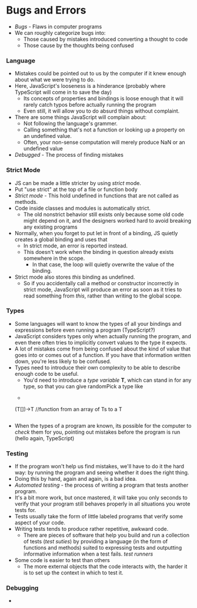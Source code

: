 # Bugs and Errors

- *Bugs* - Flaws in computer programs
- We can roughly categorize bugs into:
  - Those caused by mistakes introduced converting a thought to code
  - Those cause by the thoughts being confused

### Language
- Mistakes could be pointed out to us by the computer if it knew enough about what we were trying to do.
- Here, JavaScript's looseness is a hinderance (probably where TypeScript will come in to save the day)
  - Its concepts of properties and bindings is loose enough that it will rarely catch typos before actually running the program
  - Even still, it will allow you to do absurd things without complaint.
- There are some things JavaScript will complain about:
  - Not following the language's grammer.
  - Calling something that's not a function or looking up a property on an undefined value.
  - Often, your non-sense computation will merely produce NaN or an undefined value
- *Debugged* - The process of finding mistakes

### Strict Mode
- JS can be made a little stricter by using *strict* mode.
- Put "use strict" at the top of a file or function body
- *Strict mode* - This hold undefined in functions that are not called as methods.
- Code inside classes and modules is automatically strict.
  - The old nonstrict behavior still exists only because some old code might depend on it, and the designers worked hard to avoid breaking any existing programs
-  Normally, when you forget to put let in front of a binding, JS quietly creates a global binding and uses that
   -  In strict mode, an error is reported instead.
   -  This doesn't work when the binding in question already exists somewhere in the scope.
      -  In that case, the loop will quietly overwrite the value of the binding.
-  Strict mode also stores *this* binding as undefined. 
   -  So if you accidentally call a method or constructor incorrectly in strict mode, JavaScript will produce an error as soon as it tries to read something from *this*, rather than writing to the global scope.

### Types
- Some languages will want to know the types of all your bindings and expressions before even running a program (TypeScript?)
- JavaScript considers types only when actually running the program, and even there often tries to implicitly convert values to the type it expects.
- A lot of mistakes come from being confused about the kind of value that goes into or comes out of a function. If you have that information written down, you're less likely to be confused.
- Types need to introduce their own complexity to be able to describe enough code to be useful.
  - You'd need to introduce a *type variable* **T**, which can stand in for any type, so that you can give randomPick a type like 
  - ```
  (T[])->T //function from an array of Ts to a T
  ```
- When the types of a program are known, its possible for the computer to *check* them for you, pointing out mistakes before the program is run (hello again, TypeScript)
  
### Testing
- If the program won't help us find mistakes, we'll have to do it the hard way: by running the program and seeing whether it does the right thing.
- Doing this by hand, again and again, is a bad idea.
- *Automated testing* - the process of writing a program that tests another program.
- It's a bit more work, but once mastered, it will take you only seconds to verify that your program still behaves properly in all situations you wrote tests for.
- Tests usually take the form of little labeled programs that verify some aspect of your code.
- Writing tests tends to produce rather repetitive, awkward code.
  - There are pieces of software that help you build and run a collection of tests (*test suties*) by providing a language (in the form of functions and methods) suited to expressing tests and outputting informative information when a test fails. *test runners*
- Some code is easier to test than others
  - The more external objects that the code interacts with, the harder it is to set up the context in which to test it.

### Debugging
- 